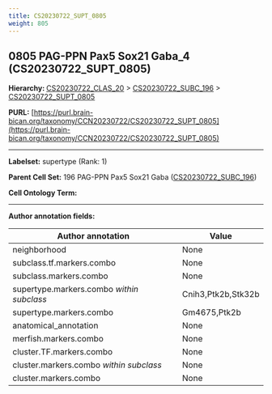 ```yaml
---
title: CS20230722_SUPT_0805
weight: 805
---
```

## 0805 PAG-PPN Pax5 Sox21 Gaba_4 (CS20230722_SUPT_0805)
<b>Hierarchy: </b>
[CS20230722_CLAS_20](../CS20230722_CLAS_20) >
[CS20230722_SUBC_196](../CS20230722_SUBC_196) >
[CS20230722_SUPT_0805](../CS20230722_SUPT_0805)

**PURL:** [https://purl.brain-bican.org/taxonomy/CCN20230722/CS20230722_SUPT_0805](https://purl.brain-bican.org/taxonomy/CCN20230722/CS20230722_SUPT_0805)

---


**Labelset:** supertype (Rank: 1)

**Parent Cell Set:** 196 PAG-PPN Pax5 Sox21 Gaba ([CS20230722_SUBC_196](../CS20230722_SUBC_196))



**Cell Ontology Term:** 

[MARKER GENES.]: #


---

[TRANSFERRED ANNOTATIONS.]: #


[AUTHOR ANNOTATION FIELDS.]: #


**Author annotation fields:**

| Author annotation | Value |
|-------------------|-------|
|neighborhood|None|
|subclass.tf.markers.combo|None|
|subclass.markers.combo|None|
|supertype.markers.combo _within subclass_|Cnih3,Ptk2b,Stk32b|
|supertype.markers.combo|Gm4675,Ptk2b|
|anatomical_annotation|None|
|merfish.markers.combo|None|
|cluster.TF.markers.combo|None|
|cluster.markers.combo _within subclass_|None|
|cluster.markers.combo|None|

